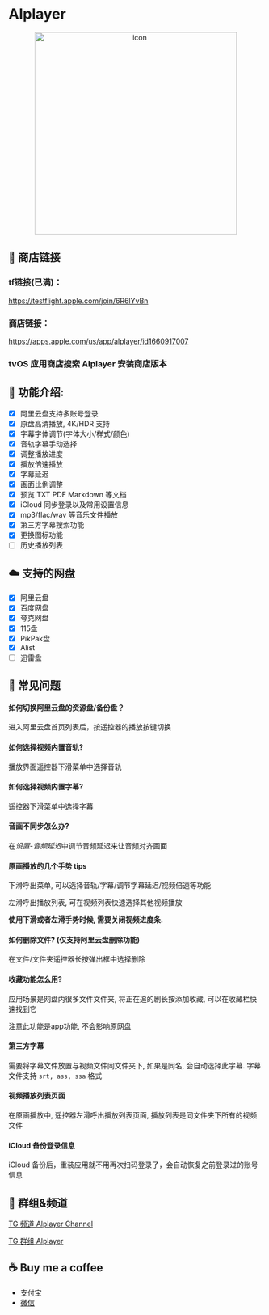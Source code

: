 # Alplayer

<div align="center">

<img src="https://github.com/FaiChou/Aliplayer_About/blob/main/icon500.png?raw=true" alt="icon" width="400"/>

</div>

## 📲 商店链接

### tf链接(已满)：

https://testflight.apple.com/join/6R6lYvBn

### 商店链接：

https://apps.apple.com/us/app/alplayer/id1660917007


### tvOS 应用商店搜索 Alplayer 安装商店版本

## 👀 功能介绍:

- [x] 阿里云盘支持多账号登录
- [x] 原盘高清播放, 4K/HDR 支持
- [x] 字幕字体调节(字体大小/样式/颜色)
- [x] 音轨字幕手动选择
- [x] 调整播放进度
- [x] 播放倍速播放
- [x] 字幕延迟
- [x] 画面比例调整
- [x] 预览 TXT PDF Markdown 等文档
- [x] iCloud 同步登录以及常用设置信息
- [x] mp3/flac/wav 等音乐文件播放
- [x] 第三方字幕搜索功能
- [x] 更换图标功能
- [ ] 历史播放列表

## ☁️ 支持的网盘

- [x] 阿里云盘
- [x] 百度网盘
- [x] 夸克网盘
- [x] 115盘
- [x] PikPak盘
- [x] Alist
- [ ] 迅雷盘

## 🤯 常见问题


#### 如何切换阿里云盘的资源盘/备份盘？

进入阿里云盘首页列表后，按遥控器的播放按键切换

#### 如何选择视频内置音轨?

播放界面遥控器下滑菜单中选择音轨

#### 如何选择视频内置字幕?

遥控器下滑菜单中选择字幕

#### 音画不同步怎么办?

在*设置-音频延迟*中调节音频延迟来让音频对齐画面

#### 原画播放的几个手势 tips

下滑呼出菜单, 可以选择音轨/字幕/调节字幕延迟/视频倍速等功能

左滑呼出播放列表, 可在视频列表快速选择其他视频播放

**使用下滑或者左滑手势时候, 需要关闭视频进度条.**

#### 如何删除文件? (仅支持阿里云盘删除功能)

在文件/文件夹遥控器长按弹出框中选择删除

#### 收藏功能怎么用? 

应用场景是网盘内很多文件文件夹, 将正在追的剧长按添加收藏, 可以在收藏栏快速找到它

注意此功能是app功能, 不会影响原网盘

#### 第三方字幕

需要将字幕文件放置与视频文件同文件夹下, 如果是同名, 会自动选择此字幕. 字幕文件支持 `srt, ass, ssa` 格式

#### 视频播放列表页面

在原画播放中, 遥控器左滑呼出播放列表页面, 播放列表是同文件夹下所有的视频文件

#### iCloud 备份登录信息

iCloud 备份后，重装应用就不用再次扫码登录了，会自动恢复之前登录过的账号信息


## 💬 群组&频道

[TG 频道 Alplayer Channel](https://t.me/alplayer_channel)

[TG 群组 Alplayer](https://t.me/+KqyPiIEiqM4zMjk1)

## ☕️ Buy me a coffee

- [支付宝](https://github.com/FaiChou/uCopy/blob/main/oss/ali.JPG?raw=true)
- [微信](https://github.com/FaiChou/uCopy/blob/main/oss/wechat.JPG?raw=true)

